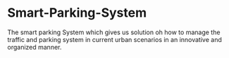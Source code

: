# Smart-Parking-System
The smart parking System which gives us solution oh how to manage the traffic and parking system in current urban scenarios in an innovative and organized manner.
